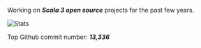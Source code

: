 Working on ***Scala 3 open source*** projects for the past few years.

![Stats](https://github-readme-stats.vercel.app/api?username=objektwerks&show_icons=true&hide_border=true&rank_icon=percentile)

Top Github commit number: ***13,336***
